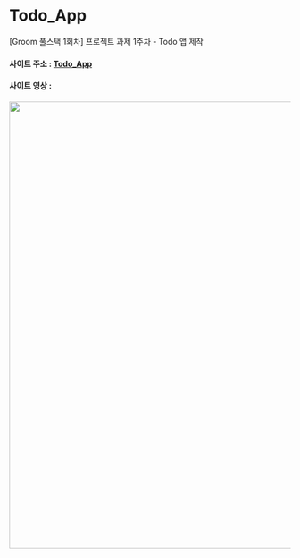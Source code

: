 # Todo_App
[Groom 풀스택 1회차] 프로젝트 과제 1주차 - Todo 앱 제작

#### 사이트 주소 : [Todo_App](https://jamesjoe0830.github.io/Todo_App/)

#### 사이트 영상 : 
<a align = "center" >
<img src ="https://github.com/JamesJoe0830/Todo_App/assets/93318615/9e4ca294-c792-43a0-9ba8-e165339bf856" width="800px"/>
</a>
